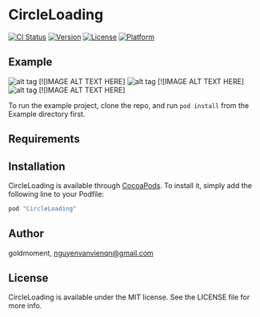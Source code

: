 # CircleLoading

[![CI Status](http://img.shields.io/travis/goldmoment/CircleLoading.svg?style=flat)](https://travis-ci.org/goldmoment/CircleLoading)
[![Version](https://img.shields.io/cocoapods/v/CircleLoading.svg?style=flat)](http://cocoapods.org/pods/CircleLoading)
[![License](https://img.shields.io/cocoapods/l/CircleLoading.svg?style=flat)](http://cocoapods.org/pods/CircleLoading)
[![Platform](https://img.shields.io/cocoapods/p/CircleLoading.svg?style=flat)](http://cocoapods.org/pods/CircleLoading)

## Example
![alt tag](https://github.com/goldmoment/CircleLoading/blob/master/loading1.gif)  [![IMAGE ALT TEXT HERE]
![alt tag](https://github.com/goldmoment/CircleLoading/blob/master/loading2.gif)  [![IMAGE ALT TEXT HERE]
![alt tag](https://github.com/goldmoment/CircleLoading/blob/master/loading3.png)  [![IMAGE ALT TEXT HERE]

To run the example project, clone the repo, and run `pod install` from the Example directory first.

## Requirements

## Installation

CircleLoading is available through [CocoaPods](http://cocoapods.org). To install
it, simply add the following line to your Podfile:

```ruby
pod "CircleLoading"
```

## Author

goldmoment, nguyenvanvienqn@gmail.com

## License

CircleLoading is available under the MIT license. See the LICENSE file for more info.
